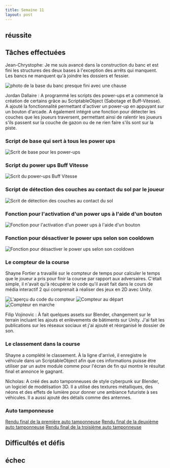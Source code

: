 ```yaml
---
title: Semaine 11
layout: post
---
```

## réussite


## Tâches effectuées

Jean-Chrystophe: Je me suis avancé dans la construction du banc et est fini les structures des deux bases à l'exception des arrêts qui manquent. Les bancs ne manquent qu'à joindre les dossiers et fessier. 

![photo de la base du banc presque fini avec une chause](../medias/base_banc_avec_siege.png)

Jordan Dallaire : A programmé les scripts des power-ups et a commencé la création de certains grâce au ScriptableObject (Sabotage et Buff-Vitesse). A ajouté la fonctionnalité permettant d'activer un power-up en appuyant sur un bouton d'arcade. A également intégré une fonction pour détecter les couches que les joueurs traversent, permettant ainsi de ralentir les joueurs s'ils passent sur la couche de gazon ou de ne rien faire s'ils sont sur la piste.


### Script de base qui sert à tous les power ups
![Scrit de base pour les power-ups](../medias/base_power-ups.jpg)

### Script du power ups Buff Vitesse
![Scrit du power-ups Buff Vitesse](../medias/power-ups_buff-vitesse.jpg)

### Script de détection des couches au contact du sol par le joueur
![Scrit de détection des couches au contact du sol](../medias/detection_layers.jpg)

### Fonction pour l'activation d'un power ups à l'aide d'un bouton
![Fonction pour l'activation d'un power ups à l'aide d'un bouton](../medias/activation_power-ups.jpg)

### Fonction pour désactiver le power ups selon son cooldown
![Fonction pour désactiver le power ups selon son cooldown](../medias/desactivation_power-ups.jpg)

### Le compteur de la course

Shayne Fortier a travaillé sur le compteur de temps pour calculer le temps que le joueur a pris pour finir la course par rapport aux adversaires. C'était simple, il n'avait qu'à récupérer le code qu'il avait fait dans le cours de média interactif 2 qui comprenait à réaliser des jeux en 2D avec Unity.

![L'aperçu du code du compteur](../medias/race-timer.png)
![Compteur au départ](../medias/race-timer-result-begin.png)
![Compteur en marche](../medias/race-timer-result-counting.png)

Filip Vojinovic : À fait quelques assets sur Blender, changement sur le terrain incluant les ajouts et enlèvements de bâtiments sur Unity. J'ai fait les publications sur les réseaux sociaux et j'ai ajouté et réorganisé le dossier de son.

### Le classement dans la course

Shayne a complété le classement. À la ligne d'arrivé, il enregistre le véhicule dans un ScriptableObject afin que ces informations puisse être utiliser par un autre module comme pour l'écran de fin qui montre le résultat final et annonce le gagnant.

Nicholas: A créé des auto tamponneuses de style cyberpunk sur Blender, un logiciel de modélisation 3D. Il a utilisé des textures métalliques, des néons et des effets de lumière pour donner une ambiance futuriste à ses véhicules. Il a aussi ajouté des détails comme des antennes.
### Auto tamponneuse 
[Rendu final de la première auto tamponneuse](../medias/CyberCar_01.png)
[Rendu final de la deuxième auto tamponneuse](../medias/CyberCar_02.png)
[Rendu final de la troisième auto tamponneuse](../medias/CyberCar_03.png)

## Difficultés et défis



## échec